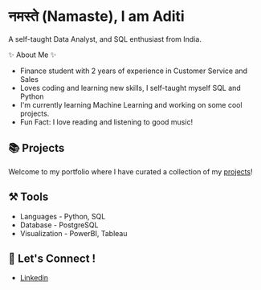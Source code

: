 # नमस्ते (Namaste), I am Aditi 
A self-taught Data Analyst, and SQL enthusiast from India.

:sparkles:	About Me :sparkles:	

- Finance student with 2 years of experience in Customer Service and Sales
- Loves coding and learning new skills, I self-taught myself SQL and Python
- I'm currently learning Machine Learning and working on some cool projects.
- Fun Fact: I love reading and listening to good music!

## :books:	Projects
Welcome to my portfolio where I have curated a collection of my [projects](https://github.com/Aditi-2512/Portfolio-Data_Analytics)!

## :hammer_and_pick:	Tools
- Languages - Python, SQL
- Database - PostgreSQL
- Visualization - PowerBI, Tableau

## :wave:	Let's Connect !
- [Linkedin](https://www.linkedin.com/in/aditi-jagtap-380b54205/)
